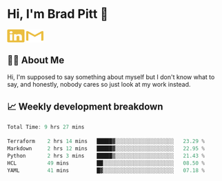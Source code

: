 # Hi, I'm Brad Pitt 👋


<a href="https://www.linkedin.com/in/mathias-mauraisin/" target="blank"><img align="center" src="./icons/linkedin.svg" alt="https://www.linkedin.com/in/mathias-mauraisin/" height="30" width="40" /></a>
<a href="mailto:mathias.mauraisin.pro@gmail.com" target="blank"><img align="center" src="./icons/gmail.svg" alt="redrew" height="30" width="40" /></a>




<!-- ![snap](images/Snap_dark.png?raw=true) -->
<!-- ![snap](images/Snap_dark_bg.png?raw=true) -->


<!-- [![My Skills](https://skillicons.dev/icons?i=c,cpp,html,css,js,ts,)](https://skillicons.dev) -->

## 🙋‍♂️&nbsp;About Me

Hi, I'm supposed to say something about myself but I don't know what to say, and honestly, nobody cares so just look at my work instead.

## 📈&nbsp;Weekly development breakdown

<!-- [![mamaurai's 42 stats](https://badge42.vercel.app/api/v2/cl1l4qz93000609l4yixitcl4/stats?cursusId=21&coalitionId=45)](https://github.com/JaeSeoKim/badge42) -->





<!--START_SECTION:waka-->

```rust
Total Time: 9 hrs 27 mins

Terraform    2 hrs 14 mins   █████▓░░░░░░░░░░░░░░░░░░░   23.29 %
Markdown     2 hrs 12 mins   █████▓░░░░░░░░░░░░░░░░░░░   22.95 %
Python       2 hrs 3 mins    █████▒░░░░░░░░░░░░░░░░░░░   21.43 %
HCL          49 mins         ██░░░░░░░░░░░░░░░░░░░░░░░   08.50 %
YAML         41 mins         █▓░░░░░░░░░░░░░░░░░░░░░░░   07.18 %
```

<!--END_SECTION:waka-->


